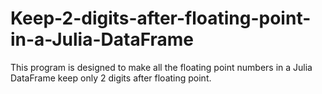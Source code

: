 # Keep-2-digits-after-floating-point-in-a-Julia-DataFrame
This program is designed to make all the floating point numbers in a Julia DataFrame keep only 2 digits after floating point.

